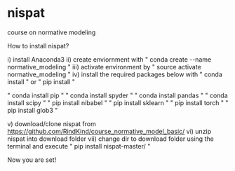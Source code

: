 # nispat

course on normative modeling 

How to install nispat?

i) install Anaconda3 
ii) create enviornment with " conda create --name normative_modeling " 
iii) activate environment by " source activate normative_modeling " 
iv) install the required packages below with " conda install " or " pip install "

" conda install pip "
" conda install spyder "
" conda install pandas "
" conda install scipy "
" pip install nibabel "
" pip install sklearn "
" pip install torch "
" pip install glob3 "

v) download/clone nispat from https://github.com/RindKind/course_normative_model_basic/
vi) unzip nispat into download folder 
vii) change dir to download folder using the terminal and execute " pip install nispat-master/ "

Now you are set!
